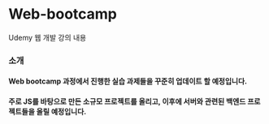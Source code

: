 # Web-bootcamp
Udemy 웹 개발 강의 내용

### 소개 
#### Web bootcamp 과정에서 진행한 실습 과제들을 꾸준히 업데이트 할 예정입니다.
#### 주로 JS를 바탕으로 만든 소규모 프로젝트를 올리고, 이후에 서버와 관련된 백엔드 프로젝트들을 올릴 예정입니다. 
